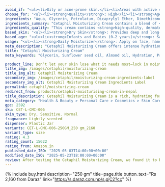 ```yaml
---
avoid_if: "<ul><li>Oily or acne-prone skin.</li><li>Areas with active skin infections or broken skin.</li></ul>"
choose_for: "<ul><li><strong>Quality</strong>: High</li><li><strong>Age</strong>: All Ages.</li><li><strong>Skin Types</strong>: Sensitive, Dry, Normal.</li><li><strong>Effective For</strong>: Hydration.</li></ul>"
ingredients: "Aqua, Glycerin, Petrolatum, Dicaprylyl Ether, Dimethicone, Glyceryl Stearate, Cetyl Alcohol, Helianthus Annuus Seed Oil, Peg-30 Stearate, Panthenol, Niacinamide, Prunus Amygdalus Dulcis Oil, Tocopherol, Tocopheryl Acetate, Pantolactone, Dimethiconol, Acrylates/C10-30 Alkyl Acrylate Crosspolymer, Carbomer, Propylene Glycol, Bht, Disodium Edta, Benzyl Alcohol, Phenoxyethanol, Sodium Hydroxide, Citric Acid.</p>"
ingredients_summary: "Cetaphil Moisturizing Cream contains a blend of <strong>hydrating and barrier-repairing ingredients</strong> like <strong>Glycerin, Petrolatum, and Dimethicone</strong>, which lock in moisture and protect the skin. <strong>Sunflower Seed Oil, Sweet Almond Oil, and Panthenol (Vitamin B5)</strong> help nourish and soothe dry skin, while <strong>Niacinamide (Vitamin B3)</strong> improves skin texture and strengthens the skin barrier. <strong>Tocopherol and Tocopheryl Acetate (Vitamin E)</strong> provide antioxidant protection. Stabilizers and mild preservatives such as <strong>Acrylates/C10-30 Alkyl Acrylate Crosspolymer, Phenoxyethanol, and Benzyl Alcohol</strong> ensure a safe, long-lasting formula."
ingredients_quality: "This cream contains <strong>high-quality, dermatologist-approved ingredients</strong> that are safe for sensitive baby skin. With a blend of <strong>natural plant oils, vitamins, and botanical extracts</strong>, the formula provides superior moisturization and soothing benefits. <strong>Calendula and Shea Butter</strong> offer natural soothing properties, while <strong>Glycerin and Panthenol</strong> ensure deep hydration. The absence of harsh chemicals like parabens and mineral oil makes it a <strong>gentle and hypoallergenic option</strong>, suitable for daily use."
based_skin: "<ul><li><strong>Dry Skin</strong>: Provides deep and long-lasting hydration, replenishing moisture and repairing the skin barrier.</li><li><strong>Sensitive Skin</strong>: Hypoallergenic and fragrance-free, designed to minimize irritation and soothe the skin.</li><li><strong>Combination Skin</strong>: Balances hydration without feeling greasy or heavy.</li><li><strong>Normal Skin</strong>: Helps maintain healthy moisture levels and prevents dryness.</li></ul>"
based_age: "<ul><li><strong>Infants and Babies (0–2 years)</strong>: Safe for delicate baby skin, especially for dry or sensitive areas.</li><li><strong>Children (2–12 years)</strong>: Provides hydration for rough patches or skin dryness due to weather exposure.</li><li><strong>Teenagers (13–19 years)</strong>: Ideal for soothing dry, flaky skin during hormonal changes.</li><li><strong>Adults (20+ years)</strong>: Perfect for daily hydration and repairing very dry or sensitive skin.</li></ul>"
usage: "<ul><li><strong>Daily Moisturizer</strong>: Apply on face, hands, and body to maintain soft, hydrated skin.</li><li><strong>Night Cream</strong>: Use before bedtime for overnight hydration and skin repair.</li><li><strong>Spot Treatment</strong>: Effective for extremely dry areas like elbows, knees, and heels.</li><li><strong>Soothing Agent</strong>: Helps reduce irritation and discomfort caused by dryness.</li></ul>"
meta_description: "Cetaphil Moisturizing Cream offers intense hydration for dry and sensitive skin. Non-greasy, fragrance-free, and dermatologist-recommended for everyday use."
title: "Cetaphil Moisturizing Cream"
meta_keywords: "Glycerin, Sunflower seed oil, Almond oil, Hydration, Protecting, Cruelty-free, Dermatologist tested, Hypoallergenic, Paraben-free, Dry, Sensitive, Normal"

product_line: Don’t let your skin lose what it needs most—lock in moisture before it fades.
title_img: /images/cetaphil/moisturizing-cream
title_img_alt: Cetaphil Moisturizing Cream
secondary_img: /images/cetaphil/moisturizing-cream-ingredients-label
secondary_img_alt: Cetaphil Moisturizing Cream Ingredients Label
permalink: cetaphil/moisturizing-cream
redirect_from: products/cetaphil-moisturising-cream-in-nepal
title_description: Cetaphil Moisturizing Cream is a rich, hydrating formula designed to combat dryness and restore the skin’s natural moisture barrier. Infused with emollients and humectants like glycerin and sweet almond oil, it provides intense, long-lasting hydration while being gentle on sensitive skin. Dermatologist-tested and free from fragrances, parabens, and lanolin, it’s suitable for a wide range of skin types and perfect for daily use.
meta_category: "Health & Beauty > Personal Care > Cosmetics > Skin Care > Lotion & Moisturizer"
gpc: 2592
sku: CET-L-CMC-006
skin_type: Dry, Sensitive, Normal
fragnance: Lightly scented
dispenser: Plastic Jar
variants: CET-L-CMC-006-250GM_250 gm_2160
variant_type: size
rating: 4.3
rating_count: 15622
rating_from: Amazon.in
published_date_ISO: "2025-05-03T14:00:00+00:00"
modified_date_ISO: "2025-05-23T18:00:00+00:00"
review: After testing the Cetaphil Moisturizing Cream, we found it to be an effective daily moisturizer for dry to very dry, sensitive skin. The rich, non-greasy formula contains a blend of glycerin, sweet almond oil, and dimethicone, which work together to provide long-lasting hydration and help restore the skin's natural moisture barrier. Key ingredients like niacinamide (vitamin B3) and panthenol (vitamin B5) contribute to soothing and improving skin texture. The cream is fragrance-free, paraben-free, and lanolin-free, making it suitable for those with sensitive skin. Users have reported that it effectively alleviates dryness and tightness, leaving the skin feeling soft and smooth without any greasy residue. For optimal results, apply the cream generously to clean, dry skin as part of your daily skincare routine. Overall, this moisturizer offers reliable hydration and skin barrier support, making it a solid choice for individuals with dry and sensitive skin.
---
```

{% include buy.html description="250 gm" title=page.title button_text="Rs 2,160 from Daraz" link="https://s.daraz.com.np/s.gjC2?cc" %}
